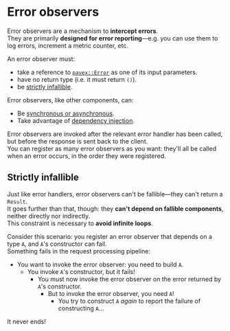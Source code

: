 # Error observers

Error observers are a mechanism to **intercept errors**.  
They are primarily **designed for error reporting**—e.g. you can use them to log errors,
increment a metric counter, etc.


An error observer must:

- take a reference to [`pavex::Error`][pavex::Error] as one of its input parameters.
- have no return type (i.e. it must return `()`).
- be [strictly infallible](#infallible).

Error observers, like other components, can:

- Be [synchronous or asynchronous](../routing/request_handlers.md#sync-or-async).
- Take advantage of [dependency injection](../dependency_injection/index.md).

Error observers are invoked after the relevant error handler has been called,
but before the response is sent back to the client.  
You can register as many error observers as you want: they'll all be called when an error occurs,
in the order they were registered.

## Strictly infallible

Just like error handlers, error observers can't be fallible—they can't return a `Result`.  
It goes further than that, though: they **can't depend on fallible components**, neither directly nor indirectly.  
This constraint is necessary to **avoid infinite loops**.

Consider this scenario: you register an error observer that depends on a type `A`, and `A`'s constructor can fail.  
Something fails in the request processing pipeline:

- You want to invoke the error observer: you need to build `A`.
    - You invoke `A`'s constructor, but it fails!
        - You must now invoke the error observer on the error returned by `A`'s constructor.
            - But to invoke the error observer, you need `A`!
                - You try to construct `A` _again_ to report the failure of constructing `A`...

It never ends!


[pavex::Error]: ../../api_reference/pavex/struct.Error.html
